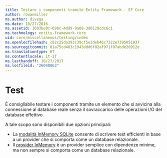 ```yaml
---
title: Testare i componenti tramite Entity Framework - EF Core
author: rowanmiller
ms.author: divega
ms.date: 10/27/2016
ms.assetid: 1603be0c-69bc-4dd9-9a08-3d0129cdc6c1
ms.technology: entity-framework-core
uid: core/miscellaneous/testing/index
ms.openlocfilehash: c82c25da393c39cf5e2deb46c7322e7395051937
ms.sourcegitcommit: 01a75cd483c1943ddd6f82af971f07abde20912e
ms.translationtype: HT
ms.contentlocale: it-IT
ms.lasthandoff: 10/27/2017
ms.locfileid: "26048863"
---
```

# <a name="testing"></a>Test

È consigliabile testare i componenti tramite un elemento che si avvicina alla connessione al database reale senza il sovraccarico delle operazioni I/O del database effettivo.

A tale scopo sono disponibili due opzioni principali:
 * La [modalità InMemory SQLite](sqlite.md) consente di scrivere test efficienti in base a un provider che si comporta come un database relazionale.
 * Il [provider InMemory](in-memory.md) è un provider semplice con dipendenze minime, ma non sempre si comporta come un database relazionale.
